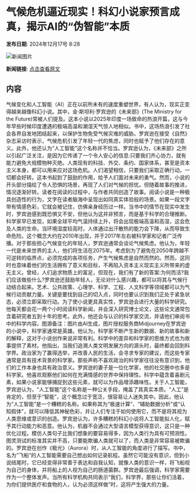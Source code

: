 # 气候危机逼近现实！科幻小说家预言成真，揭示AI的“伪智能”本质

**发布日期**: 2024年12月17号 8:28

![新闻图片](https://pic.chinaz.com/picmap/202308071753001576_4.jpg)

**新闻链接**: [点击查看原文](https://www.aibase.com/zh/news/14037)

## 内容

气候变化和人工智能（AI）正在以前所未有的速度重塑世界，有人认为，现实正变得越来越像科幻小说。其中，金·斯坦利·罗宾逊的《未来部》(The Ministry for the Future)常被人们提及。这本小说以2025年印度一场致命的热浪开篇，这与今年早些时候印度遭遇的极端高温和潮湿天气惊人地相似。书中，这场热浪引发了社会各界自发地团结起来，以保护生物免受气候灾难的威胁。罗宾逊在接受《自然》杂志采访时表示，气候危机引发了年轻一代的焦虑，同时也赋予了他们存在的意义。此外，他还认为“人工智能”这个名称并不恰当。罗宾逊认为，《未来部》之所以引起广泛关注，是因为它传递了一个令人安心的信息:只要我们齐心协力，就有能力避免大规模物种灭绝。人类现有的科技、外交、条约、国家体系，甚至是资本主义本身，都可以用来应对这场危机。人们渴望相信，只要我们采取正确行动，一切都会好转。这本书起到了鼓励的作用，给予人们面对未来的勇气。然而，小说的开头部分描绘了令人恐惧的场景，再现了人们对气候的担忧。但随着故事的推进，情况逐渐好转。读者在阅读的过程中，与作者共同创造了故事。阅读小说是一种极具创造性的行为，文字在读者脑海中呈现出如同真实体验般的场景。如果一段文字带有情感色彩，它就会被记住，仿佛亲身经历过一样。当书中的情节在现实中发生时，罗宾逊感到既恐惧又不安，但他认为这并非预言，而是基于科学的合理推断。科学家早已发现，如果全球平均气温持续上升，将会出现极端高温和高湿，这会危及人类的生命。当环境湿度较高时，人体通过出汗散热的能力会下降，从而导致生命危险。这个概念大约在2010年出现，并于2017年左右被科学家和记者广泛传播。对于那些担心气候变化的年轻人，罗宾逊通常会谈论气候焦虑。他认为，年轻一代是未来世界的主人，他们将生活在2075年。考虑到为了避免在2050年跨越不可逆转的临界点，必须完成的各项任务，产生气候焦虑是自然而然的。然而，这同时也意味着他们的生活拥有了意义和目标，不再陷入资本主义现实主义所带来的虚无主义。曾经，人们追求物质上的富足，但现在，我们有了新的答案:为何而活?我们应该做些什么?罗宾逊还鼓励年轻人，无论对什么感兴趣，都可以将其与气候行动结合起来。艺术、公共政策、心理学、科学、工程、人文科学等领域都可以为气候行动贡献力量。关键是要找到自己的切入点，同时也要认识到我们正处于紧急状态，必须立即采取行动。为了使小说更具真实性，罗宾逊会进行大量的科学研究。他每天都会花一两个小时阅读科学新闻，并会深入研究博士论文，这些论文通常包含着研究者五到十年的思考。此外，他还会与认识的科学家交流，并请他们审阅书中的科学内容。图源备注：图片由AI生成，图片授权服务商Midjourney在罗宾逊的小说中，科学家通常是英雄。他认为，科学家不断产生新的数据、新的故事和新的解释，这对于小说创作来说非常有利。科学中的差异和科学家的思维方式也为故事提供了素材。他指出，当我们追溯人类文明发展方向的源头时，最终都会回到科学界。政治家为了赢得选举，并改善人民的生活，会寻求专家的建议，而这些专家通常是具有技术背景的科学家。那些声称不喜欢政治的科学家往往没有意识到，他们的工作本身也具有政治意义。罗宾逊的妻子是一位化学家，他的社交圈中也多是科学家。他喜欢观察他们如何在充满情感的世界中保持理性。科学中蕴含着喜剧元素，如果小说家能够捕捉到这些元素，就可以为作品增添趣味性。关于人工智能，罗宾逊认为，“人工智能”这个名称是一种公关手段，掩盖了其真实本质。“人工”是肯定的，但至于“智能”，这个概念过于宽泛，很容易让人迷失其中。因此，他认为“人工智能”是一个糟糕的名称。如果称其为“极速计算”、“辅助数据分析”或“认知假体”，就可以降低其神秘色彩，并让人们专注于如何使用它，而不是将其视为人类思维或意识的创造。罗宾逊认为，许多糟糕的科幻小说将人工智能拟人化，赋予其行动能力和恶意。他认为，机器不会通过大型语言模型获得意识，这只是一种优化过程。模仿人类句子比我们想象的要容易得多，因为人类行为具有可预测性。图灵测试的标准其实并不高，只要能欺骗人类就可以了，而人类是非常容易被欺骗的。罗宾逊在创作《极光》（Aurora）时，从人工智能的角度进行了描写。书中，名为“飞船”的人工智能需要自己想出如何记录航程。虽然它可能没有意识，但到小说结尾时，它已经变得非常善于表达和自我认知，就像人类的意识一样，将飞船视为自己的身体，并将船上的人视为自己的肠道菌群。罗宾逊最后强调，科学家需要作为一个整体发声。当所有科学机构共同表示“我们，科学界，那些让你们活着，为你们提供医疗和食物的人，认为必须这样做”时，这将产生强大的力量。
